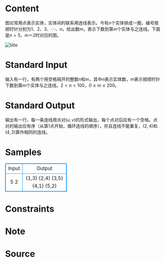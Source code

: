 
# Content

图论常用点表示实体，实体间的联系用连线表示。今有$n$个实体排成一圈，编号按顺时针分别为$1$、$2$、$3$、$\cdots$、$n$。给出数$m$，表示下数到第$m$个实体与之连线。下面是$n=5$，$m＝2$时对应的图。

![title](/source/lutece/dian-lian-xian/img/aHR0cHM6Ly9hY20udWVzdGMuZWR1LmNuL21lZGlhL2ltYWdlL3Byb2JsZW0vOTYxLzIwMTQwOTE5MTczMzI3MzA0NS5naWY=.gif)

# Standard Input

输入有一行，有两个用空格隔开的整数$n$和$m$，其中$n$表示实体数，$m$表示按顺时针下数到第$m$个实体与之连线。$2<n<100$，$0\le m\le 200$。

# Standard Output

输出有一行，每一条连线用点对$(u,v)$的形式输出，每个点对后应有一个空格。点对的输出应有序（从第$1$点开始，循环连线的顺序），并且连线不能重复，$(2,4)$和$(4,2)$算作相同的连线。

# Samples

<style>
        table,table tr th, table tr td { border:1px solid #0094ff; }
        table { width: 200px; min-height: 25px; line-height: 25px; text-align: center; border-collapse: collapse;}   
    </style>
<table>
	<tr>
		<td>Input</td>
		<td>Output</td>
	</tr>
<tr><td>5 2</td><td>(1,3) (2,4) (3,5) (4,1) (5,2)</td></tr></table>


# Constraints



# Note



# Source


